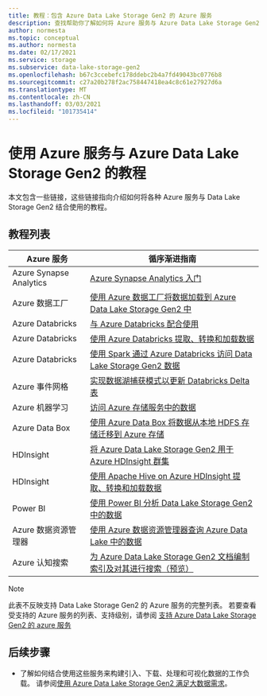 ```yaml
---
title: 教程：包含 Azure Data Lake Storage Gen2 的 Azure 服务
description: 查找帮助你了解如何将 Azure 服务与 Azure Data Lake Storage Gen2 配合使用的教程。
author: normesta
ms.topic: conceptual
ms.author: normesta
ms.date: 02/17/2021
ms.service: storage
ms.subservice: data-lake-storage-gen2
ms.openlocfilehash: b67c3ccebefc178ddebc2b4a7fd49043bc0776b8
ms.sourcegitcommit: c27a20b278f2ac758447418ea4c8c61e27927d6a
ms.translationtype: MT
ms.contentlocale: zh-CN
ms.lasthandoff: 03/03/2021
ms.locfileid: "101735414"
---
```

# <a name="tutorials-that-use-azure-services-with-azure-data-lake-storage-gen2"></a>使用 Azure 服务与 Azure Data Lake Storage Gen2 的教程

本文包含一些链接，这些链接指向介绍如何将各种 Azure 服务与 Data Lake Storage Gen2 结合使用的教程。 

## <a name="list-of-tutorials"></a>教程列表

| Azure 服务 | 循序渐进指南 | 
|---------------|-------------------|
| Azure Synapse Analytics | [Azure Synapse Analytics 入门](../../synapse-analytics/get-started.md) |
| Azure 数据工厂 | [使用 Azure 数据工厂将数据加载到 Azure Data Lake Storage Gen2 中](../../data-factory/load-azure-data-lake-storage-gen2.md) |
| Azure Databricks | [与 Azure Databricks 配合使用](https://docs.azuredatabricks.net/data/data-sources/azure/azure-datalake-gen2.html) |
| Azure Databricks | [使用 Azure Databricks 提取、转换和加载数据](/azure/databricks/scenarios/databricks-extract-load-sql-data-warehouse) |
| Azure Databricks | [使用 Spark 通过 Azure Databricks 访问 Data Lake Storage Gen2 数据](data-lake-storage-use-databricks-spark.md)|
| Azure 事件网格 | [实现数据湖捕获模式以更新 Databricks Delta 表](data-lake-storage-events.md) |
| Azure 机器学习 | [访问 Azure 存储服务中的数据](../../machine-learning/how-to-access-data.md) |
| Azure Data Box | [使用 Azure Data Box 将数据从本地 HDFS 存储迁移到 Azure 存储](data-lake-storage-migrate-on-premises-hdfs-cluster.md) |
| HDInsight | [将 Azure Data Lake Storage Gen2 用于 Azure HDInsight 群集](../../hdinsight/hdinsight-hadoop-use-data-lake-storage-gen2.md) |
| HDInsight | [使用 Apache Hive on Azure HDInsight 提取、转换和加载数据](data-lake-storage-tutorial-extract-transform-load-hive.md) |
| Power BI | [使用 Power BI 分析 Data Lake Storage Gen2 中的数据](/power-query/connectors/datalakestorage) |
| Azure 数据资源管理器 | [使用 Azure 数据资源管理器查询 Azure Data Lake 中的数据](/azure/data-explorer/data-lake-query-data) |
| Azure 认知搜索 | [为 Azure Data Lake Storage Gen2 文档编制索引及对其进行搜索（预览）](../../search/search-howto-index-azure-data-lake-storage.md) |

> [!NOTE]
> 此表不反映支持 Data Lake Storage Gen2 的 Azure 服务的完整列表。 若要查看受支持的 Azure 服务的列表、支持级别，请参阅 [支持 Azure Data Lake Storage Gen2 的 azure 服务](data-lake-storage-supported-azure-services.md)

## <a name="next-steps"></a>后续步骤

- 了解如何结合使用这些服务来构建引入、下载、处理和可视化数据的工作负载。 请参阅[使用 Azure Data Lake Storage Gen2 满足大数据需求](data-lake-storage-data-scenarios.md)。
